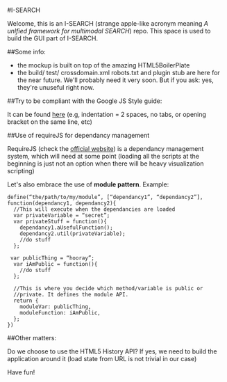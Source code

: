 #I-SEARCH

Welcome, this is an I-SEARCH (strange apple-like acronym meaning *A unIfied framework for multimodal SEARCH*) repo.
This space is used to build the GUI part of I-SEARCH.


##Some info: 

- the mockup is built on top of the amazing HTML5BoilerPlate
- the build/ test/ crossdomain.xml robots.txt and plugin stub are here for the near future.
  We'll probably need it very soon. But if you ask: yes, they're unuseful right
  now.



##Try to be compliant with the Google JS Style guide: 
  
It can be found [here](http://google-styleguide.googlecode.com/svn/trunk/javascriptguide.xml)
(e.g, indentation = 2 spaces, no tabs, or opening bracket on the same line, etc)

##Use of requireJS for dependancy management

RequireJS (check the [official website](http://requirejs.org)) is a dependancy management system, which will need at some point (loading all the scripts at the beginning is just not an option when there will be heavy visualization scripting)

Let's also embrace the use of **module pattern**. Example: 

    define(“the/path/to/my/module”, [“dependancy1”, “dependancy2”],   function(dependancy1, dependancy2){
      //This will execute when the dependancies are loaded
      var privateVariable = “secret”;
      var privateStuff = function(){
        dependancy1.aUsefulFunction();
        dependancy2.util(privateVariable);
        //do stuff
      };

     var publicThing = “hooray”;
      var iAmPublic = function(){
        //do stuff
      };

      //This is where you decide which method/variable is public or
      //private. It defines the module API.
      return {
        moduleVar: publicThing, 
        moduleFunction: iAmPublic, 
      };
    })

##Other matters:
 
Do we choose to use the HTML5 History API?
If yes, we need to build the application around it (load state from URL is not trivial in our case)


Have fun!
